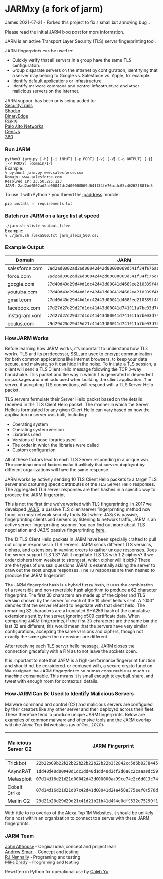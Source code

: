 # JARMxy (a fork of jarm)

James 2021-07-21 - Forked this project to fix a small but annoying bug... 
  
Please read the initial [JARM blog post](https://engineering.salesforce.com/easily-identify-malicious-servers-on-the-internet-with-jarm-e095edac525a) for more information.
  
JARM is an active Transport Layer Security (TLS) server fingerprinting tool.  
  
JARM fingerprints can be used to:
- Quickly verify that all servers in a group have the same TLS configuration.
- Group disparate servers on the internet by configuration, identifying that a server may belong to Google vs. Salesforce vs. Apple, for example.
- Identify default applications or infrastructure.
- Identify malware command and control infrastructure and other malicious servers on the Internet.
  
JARM support has been or is being added to:  
[SecurityTrails](https://securitytrails.com/)  
[Shodan](http://shodan.io/)  
[BinaryEdge](https://www.binaryedge.io/)  
[RiskIQ](https://www.riskiq.com/blog/external-threat-management/jarm-incident-response/)  
[Palo Alto Networks](https://medium.com/palo-alto-networks-developer-blog/fingerprinting-ssl-servers-using-jarm-and-python-6d03f6d38dec)  
[Censys](https://censys.io/)  
[360](https://wangzhan.360.cn/296.html)  

  
### Run JARM
`python3 jarm.py [-h] [-i INPUT] [-p PORT] [-v] [-V] [-o OUTPUT] [-j] [-P PROXY] [domain/IP]`  
Example:  
`% python3 jarm.py www.salesforce.com`  
`Domain: www.salesforce.com`  
`Resolved IP: 23.50.225.123`  
`JARM: 2ad2ad0002ad2ad00042d42d00000069d641f34fe76acdc05c40262f8815e5`

To use it with Python 2 you'll need the [ipaddress](https://pypi.org/project/ipaddress/) module:

`pip install -r requirements.txt`
  
### Batch run JARM on a large list at speed
`./jarm.sh <list> <output_file>`  
Example:  
`% ./jarm.sh alexa500.txt jarm_alexa_500.csv`  
  
### Example Output  
| Domain | JARM |
| --- | --- |
| salesforce.com | `2ad2ad0002ad2ad00042d42d00000069d641f34fe76acdc05c40262f8815e5` |
| force.com | `2ad2ad0002ad2ad00042d42d00000069d641f34fe76acdc05c40262f8815e5` |
| google.com | `27d40d40d29d40d1dc42d43d00041d4689ee210389f4f6b4b5b1b93f92252d` |
| youtube.com | `27d40d40d29d40d1dc42d43d00041d4689ee210389f4f6b4b5b1b93f92252d` |
| gmail.com | `27d40d40d29d40d1dc42d43d00041d4689ee210389f4f6b4b5b1b93f92252d` |
| facebook.com | `27d27d27d29d27d1dc41d43d00041d741011a7be03d7498e0df05581db08a9` |
| instagram.com | `27d27d27d29d27d1dc41d43d00041d741011a7be03d7498e0df05581db08a9` |
| oculus.com | `29d29d20d29d29d21c41d43d00041d741011a7be03d7498e0df05581db08a9` |  
  
### How JARM Works
  
Before learning how JARM works, it’s important to understand how TLS works. TLS and its predecessor, SSL, are used to encrypt communication for both common applications like Internet browsers, to keep your data secure, and malware, so it can hide in the noise. To initiate a TLS session, a client will send a TLS Client Hello message following the TCP 3-way handshake. This packet and the way in which it is generated is dependent on packages and methods used when building the client application. The server, if accepting TLS connections, will respond with a TLS Server Hello packet.  
  
TLS servers formulate their Server Hello packet based on the details received in the TLS Client Hello packet. The manner in which the Server Hello is formulated for any given Client Hello can vary based on how the application or server was built, including:  
- Operating system
- Operating system version
- Libraries used
- Versions of those libraries used
- The order in which the libraries were called
- Custom configuration
  
All of these factors lead to each TLS Server responding in a unique way. The combinations of factors make it unlikely that servers deployed by different organizations will have the same response.  
  
JARM works by actively sending 10 TLS Client Hello packets to a target TLS server and capturing specific attributes of the TLS Server Hello responses. The aggregated TLS server responses are then hashed in a specific way to produce the JARM fingerprint.  
  
This is not the first time we’ve worked with TLS fingerprinting. In 2017 we developed [JA3/S](https://github.com/salesforce/ja3), a passive TLS client/server fingerprinting method now found on most network security tools. But where JA3/S is passive, fingerprinting clients and servers by listening to network traffic, JARM is an active server fingerprinting scanner. You can find out more about TLS negotiation and JA3/S passive fingerprinting [here](https://engineering.salesforce.com/tls-fingerprinting-with-ja3-and-ja3s-247362855967).  
  
The 10 TLS Client Hello packets in JARM have been specially crafted to pull out unique responses in TLS servers. JARM sends different TLS versions, ciphers, and extensions in varying orders to gather unique responses. Does the server support TLS 1.3? Will it negotiate TLS 1.3 with 1.2 ciphers? If we order ciphers from weakest to strongest, which cipher will it pick? These are the types of unusual questions JARM is essentially asking the server to draw out the most unique responses. The 10 responses are then hashed to produce the JARM fingerprint.  
  
The JARM fingerprint hash is a hybrid fuzzy hash, it uses the combination of a reversible and non-reversible hash algorithm to produce a 62 character fingerprint. The first 30 characters are made up of the cipher and TLS version chosen by the server for each of the 10 client hello's sent. A "000" denotes that the server refused to negotiate with that client hello. The remaining 32 characters are a truncated SHA256 hash of the cumulative extensions sent by the server, ignoring x509 certificate data. When comparing JARM fingerprints, if the first 30 characters are the same but the last 32 are different, this would mean that the servers have very similar configurations, accepting the same versions and ciphers, though not exactly the same given the extensions are different.  
  
After receiving each TLS server hello message, JARM closes the connection gracefully with a FIN as to not leave the sockets open.   
  
It is important to note that JARM is a high-performance fingerprint function and should not be considered, or confused with, a secure crypto function. We designed the JARM fingerprint to be human consumable as much as machine consumable. This means it is small enough to eyeball, share, and tweet with enough room for contextual details.  
  
### How JARM Can Be Used to Identify Malicious Servers
  
Malware command and control (C2) and malicious servers are configured by their creators like any other server and then deployed across their fleet. These therefore tend to produce unique JARM fingerprints. Below are examples of common malware and offensive tools and the JARM overlap with the Alexa Top 1M websites (as of Oct. 2020):  
  
| Malicious Server C2 | JARM Fingerprint | Overlap with Alexa Top 1M |
| --- | --- | --- |
| Trickbot | `22b22b09b22b22b22b22b22b22b22b352842cd5d6b0278445702035e06875c` | 0 |
| AsyncRAT | `1dd40d40d00040d1dc1dd40d1dd40d3df2d6a0c2caaa0dc59908f0d3602943` | 0 |
| Metasploit | `07d14d16d21d21d00042d43d000000aa99ce74e2c6d013c745aa52b5cc042d` | 0 |
| Cobalt Strike | `07d14d16d21d21d07c42d41d00041d24a458a375eef0c576d23a7bab9a9fb1` | 0 |
| Merlin C2 | `29d21b20d29d29d21c41d21b21b41d494e0df9532e75299f15ba73156cee38` | 303 |
  
With little to no overlap of the Alexa Top 1M Websites, it should be unlikely for a host within an organization to connect to a server with these JARM fingerprints.  
  
  
### JARM Team  
[John Althouse](https://www.linkedin.com/in/johnalthouse/) - Original idea, concept and project lead  
[Andrew Smart](https://www.linkedin.com/in/andrew-smart-a3b15a2/) - Concept and testing  
[RJ Nunnally](https://www.linkedin.com/in/rjnunnally/) - Programing and testing  
[Mike Brady](https://www.linkedin.com/in/mike-brady-b5293b21/) - Programing and testing  
  
Rewritten in Python for operational use by [Caleb Yu](https://www.linkedin.com/in/caleb-yu/)
